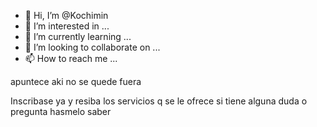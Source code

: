 - 👋 Hi, I’m @Kochimin
- 👀 I’m interested in ...
- 🌱 I’m currently learning ...
- 💞️ I’m looking to collaborate on ...
- 📫 How to reach me ...

<!---
Kochimin/Kochimin is a ✨ special ✨ repository because its `README.md` (this file) appears on your GitHub profile.
You can click the Preview link to take a look at your changes.
--->apuntece aki no se quede fuera
Inscribase
ya y resiba los servicios
q se le ofrece si tiene alguna duda o pregunta hasmelo saber 
